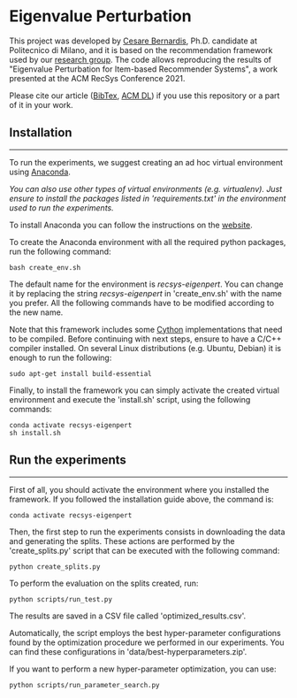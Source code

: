 # Eigenvalue Perturbation

This project was developed by [Cesare Bernardis](https://scholar.google.it/citations?user=9fzJj_AAAAAJ), 
Ph.D. candidate at Politecnico di Milano, and it is based on the recommendation framework used by our [research group](http://recsys.deib.polimi.it/).
The code allows reproducing the results of "Eigenvalue Perturbation for Item-based Recommender Systems", 
a work presented at the ACM RecSys Conference 2021.

Please cite our article ([BibTex](https://dblp.org/rec/conf/recsys/BernardisC21.html?view=bibtex), [ACM DL](https://dl.acm.org/doi/10.1145/3460231.3478862)) if you use this repository or a part of it in your work.


## Installation

---

To run the experiments, we suggest creating an ad hoc virtual environment using [Anaconda](https://www.anaconda.com/).
 
_You can also use other types of virtual environments (e.g. virtualenv). 
Just ensure to install the packages listed in 'requirements.txt' in the environment used to run the experiments._

To install Anaconda you can follow the instructions on the [website](https://www.anaconda.com/products/individual).


To create the Anaconda environment with all the required python packages, run the following command:

```console
bash create_env.sh
```

The default name for the environment is _recsys-eigenpert_.
You can change it by replacing the string _recsys-eigenpert_ in 'create_env.sh' with the name you prefer.
All the following commands have to be modified according to the new name.

Note that this framework includes some [Cython](https://cython.readthedocs.io/en/latest/index.html) implementations that need to be compiled.
Before continuing with next steps, ensure to have a C/C++ compiler installed.
On several Linux distributions (e.g. Ubuntu, Debian) it is enough to run the following:

```console
sudo apt-get install build-essential
```

Finally, to install the framework you can simply activate the created virtual environment and execute the 'install.sh' script, using the following commands:

```console
conda activate recsys-eigenpert
sh install.sh
```

## Run the experiments

---

First of all, you should activate the environment where you installed the framework.
If you followed the installation guide above, the command is:

```console
conda activate recsys-eigenpert
```

Then, the first step to run the experiments consists in downloading the data and generating the splits.
These actions are performed by the 'create_splits.py' script that can be executed with the following command:

```console
python create_splits.py
```


To perform the evaluation on the splits created, run:

```console
python scripts/run_test.py
```

The results are saved in a CSV file called 'optimized_results.csv'.

Automatically, the script employs the best hyper-parameter configurations found by the optimization procedure we performed in our experiments.
You can find these configurations in 'data/best-hyperparameters.zip'.

If you want to perform a new hyper-parameter optimization, you can use:

```console
python scripts/run_parameter_search.py
```

